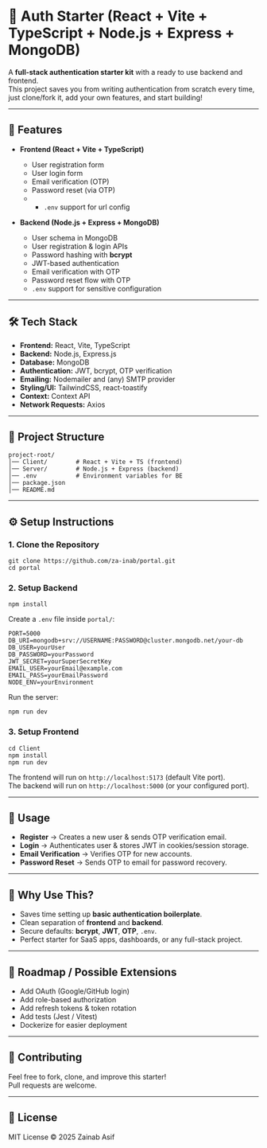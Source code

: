 # 🔐 Auth Starter (React + Vite + TypeScript + Node.js + Express + MongoDB)

A **full-stack authentication starter kit** with a ready to use backend and frontend.  
This project saves you from writing authentication from scratch every time, just clone/fork it, add your own features, and start building!

---

## 🚀 Features

- **Frontend (React + Vite + TypeScript)**
  - User registration form
  - User login form
  - Email verification (OTP)
  - Password reset (via OTP)
  - - `.env` support for url config

- **Backend (Node.js + Express + MongoDB)**
  - User schema in MongoDB
  - User registration & login APIs
  - Password hashing with **bcrypt**
  - JWT-based authentication
  - Email verification with OTP
  - Password reset flow with OTP
  - `.env` support for sensitive configuration

---

## 🛠️ Tech Stack

- **Frontend:** React, Vite, TypeScript
- **Backend:** Node.js, Express.js 
- **Database:** MongoDB  
- **Authentication:** JWT, bcrypt, OTP verification  
- **Emailing:**  Nodemailer and (any) SMTP provider
- **Styling/UI:** TailwindCSS, react-toastify
- **Context:** Context API
- **Network Requests:** Axios

---

## 📂 Project Structure

```
project-root/
│── Client/        # React + Vite + TS (frontend)
│── Server/        # Node.js + Express (backend)
│── .env           # Environment variables for BE
│── package.json
│── README.md
```

---

## ⚙️ Setup Instructions

### 1. Clone the Repository
```
git clone https://github.com/za-inab/portal.git
cd portal
```


### 2. Setup Backend
```
npm install
```

Create a `.env` file inside `portal/`:
```
PORT=5000
DB_URI=mongodb+srv://USERNAME:PASSWORD@cluster.mongodb.net/your-db
DB_USER=yourUser
DB_PASSWORD=yourPassword
JWT_SECRET=yourSuperSecretKey
EMAIL_USER=yourEmail@example.com
EMAIL_PASS=yourEmailPassword
NODE_ENV=yourEnvironment
```

Run the server:
```
npm run dev
```

### 3. Setup Frontend
```
cd Client
npm install
npm run dev
```

The frontend will run on `http://localhost:5173` (default Vite port).  
The backend will run on `http://localhost:5000` (or your configured port).

---

## 🔑 Usage

- **Register** → Creates a new user & sends OTP verification email.  
- **Login** → Authenticates user & stores JWT in cookies/session storage.  
- **Email Verification** → Verifies OTP for new accounts.  
- **Password Reset** → Sends OTP to email for password recovery.  

---

## 🧩 Why Use This?

- Saves time setting up **basic authentication boilerplate**.  
- Clean separation of **frontend** and **backend**.  
- Secure defaults: **bcrypt**, **JWT**, **OTP**, `.env`.  
- Perfect starter for SaaS apps, dashboards, or any full-stack project.  

---

## 📌 Roadmap / Possible Extensions

- Add OAuth (Google/GitHub login)  
- Add role-based authorization  
- Add refresh tokens & token rotation  
- Add tests (Jest / Vitest)  
- Dockerize for easier deployment  

---

## 🤝 Contributing

Feel free to fork, clone, and improve this starter!  
Pull requests are welcome.

---

## 📜 License

MIT License © 2025 Zainab Asif
